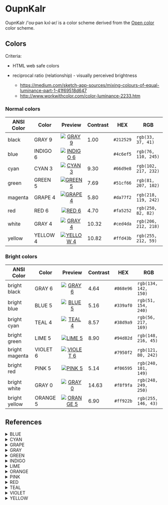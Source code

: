 # OupnKalr

OupnKalr /'oʊ·pən kʌl·ər/ is a color scheme derived from the [Open color] color scheme.

[Open color]: https://github.com/yeun/open-color

## Colors

Criteria:

* HTML web safe colors
* reciprocal ratio (relationship) - visually perceived brightness

  * https://medium.com/sketch-app-sources/mixing-colours-of-equal-luminance-part-1-41f69518d647
  * http://www.workwithcolor.com/color-luminance-2233.htm

### Normal colors

| ANSI Color | Color    | Preview                                 | Contrast | HEX       | RGB                  |
| ---------- | -------- | :-------------------------------------: | -------- | --------- | -------------------- |
| black      | GRAY 9   | [![GRAY 9][GRAY 9 image]][GRAY 9]       | 1.00     | `#212529` | `rgb(33, 37, 41)`    |
| blue       | INDIGO 6 | [![INDIGO 6][INDIGO 6 image]][INDIGO 6] |          | `#4c6ef5` | `rgb(76, 110, 245)`  |
| cyan       | CYAN 3   | [![CYAN 3][CYAN 3 image]][CYAN 3]       | 9.30     | `#66d9e8` | `rgb(102, 217, 232)` |
| green      | GREEN 5  | [![GREEN 5][GREEN 5 image]][GREEN 5]    | 7.69     | `#51cf66` | `rgb(81, 207, 102)`  |
| magenta    | GRAPE 4  | [![GRAPE 4][GRAPE 4 image]][GRAPE 4]    | 5.80     | `#da77f2` | `rgb(218, 119, 242)` |
| red        | RED 6    | [![RED 6][RED 6 image]][RED 6]          | 4.70     | `#fa5252` | `rgb(250, 82, 82)`   |
| white      | GRAY 4   | [![GRAY 4][GRAY 4 image]][GRAY 4]       | 10.32    | `#ced4da` | `rgb(206, 212, 218)` |
| yellow     | YELLOW 4 | [![YELLOW 4][YELLOW 4 image]][YELLOW 4] | 10.82    | `#ffd43b` | `rgb(255, 212, 59)`  |

### Bright colors

| ANSI Color     | Color    | Preview                                 | Contrast | HEX       | RGB                  |
| -------------- | -------- | :-------------------------------------: | -------- | --------- | -------------------- |
| bright black   | GRAY 6   | [![GRAY 6][GRAY 6 image]][GRAY 6]       | 4.64     | `#868e96` | `rgb(134, 142, 150)` |
| bright blue    | BLUE 5   | [![BLUE 5][BLUE 5 image]][BLUE 5]       | 5.16     | `#339af0` | `rgb(51, 154, 240)`  |
| bright cyan    | TEAL 4   | [![TEAL 4][TEAL 4 image]][TEAL 4]       | 8.57     | `#38d9a9` | `rgb(56, 217, 169)`  |
| bright green   | LIME 5   | [![LIME 5][LIME 5 image]][LIME 5]       | 8.90     | `#94d82d` | `rgb(148, 216, 45)`  |
| bright magenta | VIOLET 6 | [![VIOLET 6][VIOLET 6 image]][VIOLET 6] |          | `#7950f2` | `rgb(121, 80, 242)`  |
| bright red     | PINK 5   | [![PINK 5][PINK 5 image]][PINK 5]       | 5.14     | `#f06595` | `rgb(240, 101, 149)` |
| bright white   | GRAY 0   | [![GRAY 0][GRAY 0 image]][GRAY 0]       | 14.63    | `#f8f9fa` | `rgb(248, 249, 250)` |
| bright yellow  | ORANGE 5 | [![ORANGE 5][ORANGE 5 image]][ORANGE 5] | 6.90     | `#ff922b` | `rgb(255, 146, 43)`  |

## References

<details>
  <summary>BLUE</summary>

  Open color swatches:

  | Color  |              Preview              | Contrast                 | Lightness | HEX       | RGB                  |
  | ------ | :-------------------------------: | ------------------------ | --------- | --------- | -------------------- |
  | BLUE 0 | [![BLUE 0][BLUE 0 image]][BLUE 0] | [13.89][BLUE 0 contrast] | 0.95      | `#e7f5ff` | `rgb(231, 245, 255)` |
  | BLUE 1 | [![BLUE 1][BLUE 1 image]][BLUE 1] | [12.49][BLUE 1 contrast] | 0.91      | `#d0ebff` | `rgb(208, 235, 255)` |
  | BLUE 2 | [![BLUE 2][BLUE 2 image]][BLUE 2] | [10.19][BLUE 2 contrast] | 0.82      | `#a5d8ff` | `rgb(165, 216, 255)` |
  | BLUE 3 | [![BLUE 3][BLUE 3 image]][BLUE 3] | [7.85][BLUE 3 contrast]  | 0.72      | `#74c0fc` | `rgb(116, 192, 252)` |
  | BLUE 4 | [![BLUE 4][BLUE 4 image]][BLUE 4] | [6.23][BLUE 4 contrast]  | 0.64      | `#4dabf7` | `rgb(77, 171, 247)`  |
  | BLUE 5 | [![BLUE 5][BLUE 5 image]][BLUE 5] | [5.16][BLUE 5 contrast]  | 0.57      | `#339af0` | `rgb(51, 154, 240)`  |
  | BLUE 6 | [![BLUE 6][BLUE 6 image]][BLUE 6] | [4.34][BLUE 6 contrast]  | 0.52      | `#228be6` | `rgb(34, 139, 230)`  |
  | BLUE 7 | [![BLUE 7][BLUE 7 image]][BLUE 7] | [3.68][BLUE 7 contrast]  | 0.47      | `#1c7ed6` | `rgb(28, 126, 214)`  |
  | BLUE 8 | [![BLUE 8][BLUE 8 image]][BLUE 8] | [3.07][BLUE 8 contrast]  | 0.43      | `#1971c2` | `rgb(25, 113, 194)`  |
  | BLUE 9 | [![BLUE 9][BLUE 9 image]][BLUE 9] | [2.53][BLUE 9 contrast]  | 0.38      | `#1864ab` | `rgb(24, 100, 171)`  |

  Other swatches:

  | Color              |                        Preview                         | Contrast                       | Lightness | HEX       | RGB                 |
  | ------------------ | :----------------------------------------------------: | ------------------------------ | --------- | --------- | ------------------- |
  | HTML blue          |              [![blue][blue image]][blue]               | [1.80][blue contrast]          | 0.50      | `#0000ff` | `rgb(0, 0, 255)`    |
  | HTML dodger blue   |    [![dodger blue][dodger blue image]][dodger blue]    | [4.77][dodger blue contrast]   | 0.56      | `#1e90ff` | `rgb(30, 144, 255)` |
  | blue 210°          |       [![blue 210°][blue 210° image]][blue 210°]       | [4.06][blue 210° contrast]     | 0.50      | `#0080ff` | `rgb(0, 128, 255)`  |

  Thoughts:

  * **BLUE 5** is the first shade above 4.5 contrast, near to HTML dodger blue
    by contrast, therefore is chosen as the bright blue color
  * BLUE 6 is the nearest shade to HTML dodger blue by contrast, but the
    contrast is below 4.5
  * HTML blue is very dark and blue 210° is bright, but both do not resemble
    Open color blue swatches unlike HTML dodger blue

  [BLUE 0 contrast]: https://colourcontrast.cc/e7f5ff/212529
  [BLUE 0 image]: https://www.htmlcsscolor.com/preview/32x32/e7f5ff.png
  [BLUE 0]: https://www.htmlcsscolor.com/hex/e7f5ff
  [BLUE 1 contrast]: https://colourcontrast.cc/d0ebff/212529
  [BLUE 1 image]: https://www.htmlcsscolor.com/preview/32x32/d0ebff.png
  [BLUE 1]: https://www.htmlcsscolor.com/hex/d0ebff
  [BLUE 2 contrast]: https://colourcontrast.cc/a5d8ff/212529
  [BLUE 2 image]: https://www.htmlcsscolor.com/preview/32x32/a5d8ff.png
  [BLUE 2]: https://www.htmlcsscolor.com/hex/a5d8ff
  [BLUE 3 contrast]: https://colourcontrast.cc/74c0fc/212529
  [BLUE 3 image]: https://www.htmlcsscolor.com/preview/32x32/74c0fc.png
  [BLUE 3]: https://www.htmlcsscolor.com/hex/74c0fc
  [BLUE 4 contrast]: https://colourcontrast.cc/4dabf7/212529
  [BLUE 4 image]: https://www.htmlcsscolor.com/preview/32x32/4dabf7.png
  [BLUE 4]: https://www.htmlcsscolor.com/hex/4dabf7
  [BLUE 5 contrast]: https://colourcontrast.cc/339af0/212529
  [BLUE 5 image]: https://www.htmlcsscolor.com/preview/32x32/339af0.png
  [BLUE 5]: https://www.htmlcsscolor.com/hex/339af0
  [BLUE 6 contrast]: https://colourcontrast.cc/228be6/212529
  [BLUE 6 image]: https://www.htmlcsscolor.com/preview/32x32/228be6.png
  [BLUE 6]: https://www.htmlcsscolor.com/hex/228be6
  [BLUE 7 contrast]: https://colourcontrast.cc/1c7ed6/212529
  [BLUE 7 image]: https://www.htmlcsscolor.com/preview/32x32/1c7ed6.png
  [BLUE 7]: https://www.htmlcsscolor.com/hex/1c7ed6
  [BLUE 8 contrast]: https://colourcontrast.cc/1971c2/212529
  [BLUE 8 image]: https://www.htmlcsscolor.com/preview/32x32/1971c2.png
  [BLUE 8]: https://www.htmlcsscolor.com/hex/1971c2
  [BLUE 9 contrast]: https://colourcontrast.cc/1864ab/212529
  [BLUE 9 image]: https://www.htmlcsscolor.com/preview/32x32/1864ab.png
  [BLUE 9]: https://www.htmlcsscolor.com/hex/1864ab
  [blue 210° contrast]: https://colourcontrast.cc/0080ff/212529
  [blue 210° image]: https://www.htmlcsscolor.com/preview/32x32/0080ff.png
  [blue 210°]: https://www.htmlcsscolor.com/hex/0080ff
  [blue contrast]: https://colourcontrast.cc/0000ff/212529
  [blue image]: https://www.htmlcsscolor.com/preview/32x32/0000ff.png
  [blue]: https://www.htmlcsscolor.com/hex/0000ff
  [dodger blue contrast]: https://colourcontrast.cc/1e90ff/212529
  [dodger blue image]: https://www.htmlcsscolor.com/preview/32x32/1e90ff.png
  [dodger blue]: https://www.htmlcsscolor.com/hex/1e90ff
</details>
<details>
  <summary>CYAN</summary>

  Open color swatches:

  | Color  |              Preview              | Contrast                 | Lightness | HEX       | RGB                  |
  | ------ | :-------------------------------: | ------------------------ | --------- | --------- | -------------------- |
  | CYAN 0 | [![CYAN 0][CYAN 0 image]][CYAN 0] | [14.21][CYAN 0 contrast] | 0.94      | `#e3fafc` | `rgb(227, 250, 252)` |
  | CYAN 1 | [![CYAN 1][CYAN 1 image]][CYAN 1] | [13.18][CYAN 1 contrast] | 0.88      | `#c5f6fa` | `rgb(197, 246, 250)` |
  | CYAN 2 | [![CYAN 2][CYAN 2 image]][CYAN 2] | [11.31][CYAN 2 contrast] | 0.77      | `#99e9f2` | `rgb(153, 233, 242)` |
  | CYAN 3 | [![CYAN 3][CYAN 3 image]][CYAN 3] | [9.30][CYAN 3 contrast]  | 0.65      | `#66d9e8` | `rgb(102, 217, 232)` |
  | CYAN 4 | [![CYAN 4][CYAN 4 image]][CYAN 4] | [7.76][CYAN 4 contrast]  | 0.55      | `#3bc9db` | `rgb(59, 201, 219)`  |
  | CYAN 5 | [![CYAN 5][CYAN 5 image]][CYAN 5] | [6.48][CYAN 5 contrast]  | 0.47      | `#22b8cf` | `rgb(34, 184, 207)`  |
  | CYAN 6 | [![CYAN 6][CYAN 6 image]][CYAN 6] | [5.53][CYAN 6 contrast]  | 0.42      | `#15aabf` | `rgb(21, 170, 191)`  |
  | CYAN 7 | [![CYAN 7][CYAN 7 image]][CYAN 7] | [4.49][CYAN 7 contrast]  | 0.37      | `#1098ad` | `rgb(16, 152, 173)`  |
  | CYAN 8 | [![CYAN 8][CYAN 8 image]][CYAN 8] | [3.55][CYAN 8 contrast]  | 0.32      | `#0c8599` | `rgb(12, 133, 153)`  |
  | CYAN 9 | [![CYAN 9][CYAN 9 image]][CYAN 9] | [2.76][CYAN 9 contrast]  | 0.28      | `#0b7285` | `rgb(11, 114, 133)`  |

  Other swatches:

  | Color            |                  Preview                   | Contrast                    | Lightness | HEX       | RGB                 |
  | ---------------- | :----------------------------------------: | --------------------------- | --------- | --------- | ------------------- |
  | HTML cyan (aqua) |        [![cyan][cyan image]][cyan]         | [12.30][cyan contrast]      | 0.50      | `#00ffff` | `rgb(0, 255, 255)`  |
  | HTML turquoise   | [![turquoise][turquoise image]][turquoise] | [9.40][turquoise contrast]  | 0.56      | `#40e0d0` | `rgb(64, 224, 208)` |
  | cyan 180°        | [![cyan 180°][cyan 180° image]][cyan 180°] | [12.30][cyan 180° contrast] | 0.50      | `#00ffff` | `rgb(0, 255, 255)`  |

  Thoughts:

  * HTML cyan (aqua) and cyan 180° are equal, but do not resemble Open color
    cyan swatches, unlike HTML turquoise
  * **CYAN 3** is the nearest tint to HTML turquoise by contrast, therefore is
    chosen as the normal cyan color

  [CYAN 0 contrast]: https://colourcontrast.cc/e3fafc/212529
  [CYAN 0 image]: https://www.htmlcsscolor.com/preview/32x32/e3fafc.png
  [CYAN 0]: https://www.htmlcsscolor.com/hex/e3fafc
  [CYAN 1 contrast]: https://colourcontrast.cc/c5f6fa/212529
  [CYAN 1 image]: https://www.htmlcsscolor.com/preview/32x32/c5f6fa.png
  [CYAN 1]: https://www.htmlcsscolor.com/hex/c5f6fa
  [CYAN 2 contrast]: https://colourcontrast.cc/99e9f2/212529
  [CYAN 2 image]: https://www.htmlcsscolor.com/preview/32x32/99e9f2.png
  [CYAN 2]: https://www.htmlcsscolor.com/hex/99e9f2
  [CYAN 3 contrast]: https://colourcontrast.cc/66d9e8/212529
  [CYAN 3 image]: https://www.htmlcsscolor.com/preview/32x32/66d9e8.png
  [CYAN 3]: https://www.htmlcsscolor.com/hex/66d9e8
  [CYAN 4 contrast]: https://colourcontrast.cc/3bc9db/212529
  [CYAN 4 image]: https://www.htmlcsscolor.com/preview/32x32/3bc9db.png
  [CYAN 4]: https://www.htmlcsscolor.com/hex/3bc9db
  [CYAN 5 contrast]: https://colourcontrast.cc/22b8cf/212529
  [CYAN 5 image]: https://www.htmlcsscolor.com/preview/32x32/22b8cf.png
  [CYAN 5]: https://www.htmlcsscolor.com/hex/22b8cf
  [CYAN 6 contrast]: https://colourcontrast.cc/15aabf/212529
  [CYAN 6 image]: https://www.htmlcsscolor.com/preview/32x32/15aabf.png
  [CYAN 6]: https://www.htmlcsscolor.com/hex/15aabf
  [CYAN 7 contrast]: https://colourcontrast.cc/1098ad/212529
  [CYAN 7 image]: https://www.htmlcsscolor.com/preview/32x32/1098ad.png
  [CYAN 7]: https://www.htmlcsscolor.com/hex/1098ad
  [CYAN 8 contrast]: https://colourcontrast.cc/0c8599/212529
  [CYAN 8 image]: https://www.htmlcsscolor.com/preview/32x32/0c8599.png
  [CYAN 8]: https://www.htmlcsscolor.com/hex/0c8599
  [CYAN 9 contrast]: https://colourcontrast.cc/0b7285/212529
  [CYAN 9 image]: https://www.htmlcsscolor.com/preview/32x32/0b7285.png
  [CYAN 9]: https://www.htmlcsscolor.com/hex/0b7285
  [cyan 180° contrast]: https://colourcontrast.cc/00ffff/212529
  [cyan 180° image]: https://www.htmlcsscolor.com/preview/32x32/00ffff.png
  [cyan 180°]: https://www.htmlcsscolor.com/hex/00ffff
  [cyan contrast]: https://colourcontrast.cc/00ffff/212529
  [cyan image]: https://www.htmlcsscolor.com/preview/32x32/00ffff.png
  [cyan]: https://www.htmlcsscolor.com/hex/00ffff
  [turquoise contrast]: https://colourcontrast.cc/40e0d0/212529
  [turquoise image]: https://www.htmlcsscolor.com/preview/32x32/40e0d0.png
  [turquoise]: https://www.htmlcsscolor.com/hex/40e0d0
</details>
<details>
  <summary>GRAPE</summary>

  Open color swatches:

  | Color   |               Preview                | Contrast                  | Lightness | HEX       | RGB                  |
  | ------- | :----------------------------------: | ------------------------- | --------- | --------- | -------------------- |
  | GRAPE 0 | [![GRAPE 0][GRAPE 0 image]][GRAPE 0] | [13.85][GRAPE 0 contrast] | 0.96      | `#f8f0fc` | `rgb(248, 240, 252)` |
  | GRAPE 1 | [![GRAPE 1][GRAPE 1 image]][GRAPE 1] | [11.84][GRAPE 1 contrast] | 0.92      | `#f3d9fa` | `rgb(243, 217, 250)` |
  | GRAPE 2 | [![GRAPE 2][GRAPE 2 image]][GRAPE 2] | [9.83][GRAPE 2 contrast]  | 0.86      | `#eebefa` | `rgb(238, 190, 250)` |
  | GRAPE 3 | [![GRAPE 3][GRAPE 3 image]][GRAPE 3] | [7.52][GRAPE 3 contrast]  | 0.78      | `#e599f7` | `rgb(229, 153, 247)` |
  | GRAPE 4 | [![GRAPE 4][GRAPE 4 image]][GRAPE 4] | [5.80][GRAPE 4 contrast]  | 0.71      | `#da77f2` | `rgb(218, 119, 242)` |
  | GRAPE 5 | [![GRAPE 5][GRAPE 5 image]][GRAPE 5] | [4.63][GRAPE 5 contrast]  | 0.64      | `#cc5de8` | `rgb(204, 93, 232)`  |
  | GRAPE 6 | [![GRAPE 6][GRAPE 6 image]][GRAPE 6] | [3.83][GRAPE 6 contrast]  | 0.58      | `#be4bdb` | `rgb(190, 75, 219)`  |
  | GRAPE 7 | [![GRAPE 7][GRAPE 7 image]][GRAPE 7] | [3.18][GRAPE 7 contrast]  | 0.52      | `#ae3ec9` | `rgb(174, 62, 201)`  |
  | GRAPE 8 | [![GRAPE 8][GRAPE 8 image]][GRAPE 8] | [2.65][GRAPE 8 contrast]  | 0.46      | `#9c36b5` | `rgb(156, 54, 181)`  |
  | GRAPE 9 | [![GRAPE 9][GRAPE 9 image]][GRAPE 9] | [2.12][GRAPE 9 contrast]  | 0.40      | `#862e9c` | `rgb(134, 46, 156)`  |

  Other swatches:

  | Color                  |                    Preview                    | Contrast                    | Lightness | HEX       | RGB                  |
  | ---------------------- | :-------------------------------------------: | --------------------------- | --------- | --------- | -------------------- |
  | HTML magenta (fuchsia) |     [![magenta][magenta image]][magenta]      | [4.92][magenta contrast]    | 0.50      | `#ff00ff` | `rgb(255, 0, 255)`   |
  | HTML orchid            |     [![orchid][orchid image]][orchid]         | [5.34][orchid contrast]     | 0.65      | `#da70d6` | `rgb(218, 112, 214)` |
  | grape 300°             | [![grape 300°][grape 300° image]][grape 300°] | [4.92][grape 300° contrast] | 0.50      | `#ff00ff` | `rgb(255, 0, 255)`   |

  Thoughts:

  * HTML magenta (fuchsia) and grape 300° are equal, but do not resemble Open
    color grape swatches unlike HTML orchid
  * **GRAPE 4** is the nearest tint to HTML orchid by contrast, therefore is
    chosen as the normal magenta color

  [GRAPE 0 contrast]: https://colourcontrast.cc/f8f0fc/212529
  [GRAPE 0 image]: https://www.htmlcsscolor.com/preview/32x32/f8f0fc.png
  [GRAPE 0]: https://www.htmlcsscolor.com/hex/f8f0fc
  [GRAPE 1 contrast]: https://colourcontrast.cc/f3d9fa/212529
  [GRAPE 1 image]: https://www.htmlcsscolor.com/preview/32x32/f3d9fa.png
  [GRAPE 1]: https://www.htmlcsscolor.com/hex/f3d9fa
  [GRAPE 2 contrast]: https://colourcontrast.cc/eebefa/212529
  [GRAPE 2 image]: https://www.htmlcsscolor.com/preview/32x32/eebefa.png
  [GRAPE 2]: https://www.htmlcsscolor.com/hex/eebefa
  [GRAPE 3 contrast]: https://colourcontrast.cc/e599f7/212529
  [GRAPE 3 image]: https://www.htmlcsscolor.com/preview/32x32/e599f7.png
  [GRAPE 3]: https://www.htmlcsscolor.com/hex/e599f7
  [GRAPE 4 contrast]: https://colourcontrast.cc/da77f2/212529
  [GRAPE 4 image]: https://www.htmlcsscolor.com/preview/32x32/da77f2.png
  [GRAPE 4]: https://www.htmlcsscolor.com/hex/da77f2
  [GRAPE 5 contrast]: https://colourcontrast.cc/cc5de8/212529
  [GRAPE 5 image]: https://www.htmlcsscolor.com/preview/32x32/cc5de8.png
  [GRAPE 5]: https://www.htmlcsscolor.com/hex/cc5de8
  [GRAPE 6 contrast]: https://colourcontrast.cc/be4bdb/212529
  [GRAPE 6 image]: https://www.htmlcsscolor.com/preview/32x32/be4bdb.png
  [GRAPE 6]: https://www.htmlcsscolor.com/hex/be4bdb
  [GRAPE 7 contrast]: https://colourcontrast.cc/ae3ec9/212529
  [GRAPE 7 image]: https://www.htmlcsscolor.com/preview/32x32/ae3ec9.png
  [GRAPE 7]: https://www.htmlcsscolor.com/hex/ae3ec9
  [GRAPE 8 contrast]: https://colourcontrast.cc/9c36b5/212529
  [GRAPE 8 image]: https://www.htmlcsscolor.com/preview/32x32/9c36b5.png
  [GRAPE 8]: https://www.htmlcsscolor.com/hex/9c36b5
  [GRAPE 9 contrast]: https://colourcontrast.cc/862e9c/212529
  [GRAPE 9 image]: https://www.htmlcsscolor.com/preview/32x32/862e9c.png
  [GRAPE 9]: https://www.htmlcsscolor.com/hex/862e9c
  [grape 300° contrast]: https://colourcontrast.cc/ff00ff/212529
  [grape 300° image]: https://www.htmlcsscolor.com/preview/32x32/ff00ff.png
  [grape 300°]: https://www.htmlcsscolor.com/hex/ff00ff
  [magenta contrast]: https://colourcontrast.cc/ff00ff/212529
  [magenta image]: https://www.htmlcsscolor.com/preview/32x32/ff00ff.png
  [magenta]: https://www.htmlcsscolor.com/hex/ff00ff
  [orchid contrast]: https://colourcontrast.cc/da70d6/212529
  [orchid image]: https://www.htmlcsscolor.com/preview/32x32/da70d6.png
  [orchid]: https://www.htmlcsscolor.com/hex/da70d6
</details>
<details>
  <summary>GRAY</summary>

  Open color swatches:

  | Color  |              Preview              | Contrast                 | Lightness | HEX       | RGB                  |
  | -------| :-------------------------------: | ------------------------ | --------- | --------- | -------------------- |
  | GRAY 0 | [![GRAY 0][GRAY 0 image]][GRAY 0] | [14.63][GRAY 0 contrast] | 0.98      | `#f8f9fa` | `rgb(248, 249, 250)` |
  | GRAY 1 | [![GRAY 1][GRAY 1 image]][GRAY 1] | [13.87][GRAY 1 contrast] | 0.95      | `#f1f3f5` | `rgb(241, 243, 245)` |
  | GRAY 2 | [![GRAY 2][GRAY 2 image]][GRAY 2] | [13.01][GRAY 2 contrast] | 0.93      | `#e9ecef` | `rgb(233, 236, 239)` |
  | GRAY 3 | [![GRAY 3][GRAY 3 image]][GRAY 3] | [11.85][GRAY 3 contrast] | 0.89      | `#dee2e6` | `rgb(222, 226, 230)` |
  | GRAY 4 | [![GRAY 4][GRAY 4 image]][GRAY 4] | [10.32][GRAY 4 contrast] | 0.83      | `#ced4da` | `rgb(206, 212, 218)` |
  | GRAY 5 | [![GRAY 5][GRAY 5 image]][GRAY 5] | [7.43][GRAY 5 contrast]  | 0.71      | `#adb5bd` | `rgb(173, 181, 189)` |
  | GRAY 6 | [![GRAY 6][GRAY 6 image]][GRAY 6] | [4.64][GRAY 6 contrast]  | 0.56      | `#868e96` | `rgb(134, 142, 150)` |
  | GRAY 7 | [![GRAY 7][GRAY 7 image]][GRAY 7] | [1.89][GRAY 7 contrast]  | 0.31      | `#495057` | `rgb(73, 80, 87)`    |
  | GRAY 8 | [![GRAY 8][GRAY 8 image]][GRAY 8] | [1.34][GRAY 8 contrast]  | 0.23      | `#343a40` | `rgb(52, 58, 64)`    |
  | GRAY 9 | [![GRAY 9][GRAY 9 image]][GRAY 9] | [1.00][GRAY 9 contrast]  | 0.15      | `#212529` | `rgb(33, 37, 41)`    |

  Other swatches:

  | Color           |                    Preview                    | Contrast                     | Lightness | HEX       | RGB                  |
  | --------------- | :-------------------------------------------: | ---------------------------- | --------- | --------- | -------------------- |
  | HTML gray       |          [![gray][gray image]][gray]          | [3.91][gray contrast]        | 0.50      | `#808080` | `rgb(128, 128, 128)` |
  | HTML light gray | [![light gray][light gray image]][light gray] | [10.30][light gray contrast] | 0.83      | `#d3d3d3` | `rgb(211, 211, 211)` |

  Thoughts:

  * **GRAY 0** is the lightest tint, therefore is chosen as the bright white
    color
  * **GRAY** 4 is the nearest tint to HTML light gray by contrast, therefore is
    chosen as the normal white color
  * **GRAY 6** is the nearest shade to HTML gray by contrast, therefore is
    chosen as the bright black color
  * **GRAY 9** is the darkest shade, therefore is chosen as the normal black
    color

  [GRAY 0 contrast]: https://colourcontrast.cc/f8f9fa/212529
  [GRAY 0 image]: https://www.htmlcsscolor.com/preview/32x32/f8f9fa.png
  [GRAY 0]: https://www.htmlcsscolor.com/hex/f8f9fa
  [GRAY 1 contrast]: https://colourcontrast.cc/f1f3f5/212529
  [GRAY 1 image]: https://www.htmlcsscolor.com/preview/32x32/f1f3f5.png
  [GRAY 1]: https://www.htmlcsscolor.com/hex/f1f3f5
  [GRAY 2 contrast]: https://colourcontrast.cc/e9ecef/212529
  [GRAY 2 image]: https://www.htmlcsscolor.com/preview/32x32/e9ecef.png
  [GRAY 2]: https://www.htmlcsscolor.com/hex/e9ecef
  [GRAY 3 contrast]: https://colourcontrast.cc/dee2e6/212529
  [GRAY 3 image]: https://www.htmlcsscolor.com/preview/32x32/dee2e6.png
  [GRAY 3]: https://www.htmlcsscolor.com/hex/dee2e6
  [GRAY 4 contrast]: https://colourcontrast.cc/ced4da/212529
  [GRAY 4 image]: https://www.htmlcsscolor.com/preview/32x32/ced4da.png
  [GRAY 4]: https://www.htmlcsscolor.com/hex/ced4da
  [GRAY 5 contrast]: https://colourcontrast.cc/adb5bd/212529
  [GRAY 5 image]: https://www.htmlcsscolor.com/preview/32x32/adb5bd.png
  [GRAY 5]: https://www.htmlcsscolor.com/hex/adb5bd
  [GRAY 6 contrast]: https://colourcontrast.cc/868e96/212529
  [GRAY 6 image]: https://www.htmlcsscolor.com/preview/32x32/868e96.png
  [GRAY 6]: https://www.htmlcsscolor.com/hex/868e96
  [GRAY 7 contrast]: https://colourcontrast.cc/495057/212529
  [GRAY 7 image]: https://www.htmlcsscolor.com/preview/32x32/495057.png
  [GRAY 7]: https://www.htmlcsscolor.com/hex/495057
  [GRAY 8 contrast]: https://colourcontrast.cc/343a40/212529
  [GRAY 8 image]: https://www.htmlcsscolor.com/preview/32x32/343a40.png
  [GRAY 8]: https://www.htmlcsscolor.com/hex/343a40
  [GRAY 9 contrast]: https://colourcontrast.cc/212529/212529
  [GRAY 9 image]: https://www.htmlcsscolor.com/preview/32x32/212529.png
  [GRAY 9]: https://www.htmlcsscolor.com/hex/212529
  [gray contrast]: https://colourcontrast.cc/808080/212529
  [gray image]: https://www.htmlcsscolor.com/preview/32x32/808080.png
  [gray]: https://www.htmlcsscolor.com/hex/808080
  [light gray contrast]: https://colourcontrast.cc/d3d3d3/212529
  [light gray image]: https://www.htmlcsscolor.com/preview/32x32/d3d3d3.png
  [light gray]: https://www.htmlcsscolor.com/hex/d3d3d3
</details>
<details>
  <summary>GREEN</summary>

  Open color swatches:

  | Color   |               Preview                | Contrast                  | Lightness | HEX       | RGB                  |
  | ------- | :----------------------------------: | ------------------------- | --------- | --------- | -------------------- |
  | GREEN 0 | [![GREEN 0][GREEN 0 image]][GREEN 0] | [14.37][GREEN 0 contrast] | 0.95      | `#ebfbee` | `rgb(235, 251, 238)` |
  | GREEN 1 | [![GREEN 1][GREEN 1 image]][GREEN 1] | [13.45][GREEN 1 contrast] | 0.90      | `#d3f9d8` | `rgb(211, 249, 216)` |
  | GREEN 2 | [![GREEN 2][GREEN 2 image]][GREEN 2] | [11.98][GREEN 2 contrast] | 0.82      | `#b2f2bb` | `rgb(178, 242, 187)` |
  | GREEN 3 | [![GREEN 3][GREEN 3 image]][GREEN 3] | [10.46][GREEN 3 contrast] | 0.73      | `#8ce99a` | `rgb(140, 233, 154)` |
  | GREEN 4 | [![GREEN 4][GREEN 4 image]][GREEN 4] | [8.83][GREEN 4 contrast]  | 0.64      | `#69db7c` | `rgb(105, 219, 124)` |
  | GREEN 5 | [![GREEN 5][GREEN 5 image]][GREEN 5] | [7.69][GREEN 5 contrast]  | 0.56      | `#51cf66` | `rgb(81, 207, 102)`  |
  | GREEN 6 | [![GREEN 6][GREEN 6 image]][GREEN 6] | [6.53][GREEN 6 contrast]  | 0.50      | `#40c057` | `rgb(64, 192, 87)`   |
  | GREEN 7 | [![GREEN 7][GREEN 7 image]][GREEN 7] | [5.61][GREEN 7 contrast]  | 0.46      | `#37b24d` | `rgb(55, 178, 77)`   |
  | GREEN 8 | [![GREEN 8][GREEN 8 image]][GREEN 8] | [4.48][GREEN 8 contrast]  | 0.40      | `#2f9e44` | `rgb(47, 158, 68)`   |
  | GREEN 9 | [![GREEN 9][GREEN 9 image]][GREEN 9] | [3.53][GREEN 9 contrast]  | 0.35      | `#2b8a3e` | `rgb(43, 138, 62)`   |

  Other swatches:

  | Color           |                    Preview                    | Contrast                     | Lightness | HEX       | RGB                |
  | --------------- | :-------------------------------------------: | ---------------------------- | --------- | --------- | ------------------ |
  | HTML green      |        [![green][green image]][green]         | [3.00][green contrast]       | 0.25      | `#008000` | `rgb(0, 128, 0)`   |
  | HTML lime green | [![lime green][lime green image]][lime green] | [7.28][lime green contrast]  | 0.50      | `#32cd32` | `rgb(50, 205, 50)` |
  | green 120°      | [![green 120°][green 120° image]][green 120°] | [11.24][green 120° contrast] | 0.50      | `#00ff00` | `rgb(0, 255, 0)`   |

  Thoughts:

  * HTML green and green 120° do not resemble Open color green swatches,
    unlike HTML lime green
  * **GREEN 5** is the nearest shade to HTML lime green by contrast, therefore
    is chosen as the normal green color

  [GREEN 0 contrast]: https://colourcontrast.cc/ebfbee/212529
  [GREEN 0 image]: https://www.htmlcsscolor.com/preview/32x32/ebfbee.png
  [GREEN 0]: https://www.htmlcsscolor.com/hex/ebfbee
  [GREEN 1 contrast]: https://colourcontrast.cc/d3f9d8/212529
  [GREEN 1 image]: https://www.htmlcsscolor.com/preview/32x32/d3f9d8.png
  [GREEN 1]: https://www.htmlcsscolor.com/hex/d3f9d8
  [GREEN 2 contrast]: https://colourcontrast.cc/b2f2bb/212529
  [GREEN 2 image]: https://www.htmlcsscolor.com/preview/32x32/b2f2bb.png
  [GREEN 2]: https://www.htmlcsscolor.com/hex/b2f2bb
  [GREEN 3 contrast]: https://colourcontrast.cc/8ce99a/212529
  [GREEN 3 image]: https://www.htmlcsscolor.com/preview/32x32/8ce99a.png
  [GREEN 3]: https://www.htmlcsscolor.com/hex/8ce99a
  [GREEN 4 contrast]: https://colourcontrast.cc/69db7c/212529
  [GREEN 4 image]: https://www.htmlcsscolor.com/preview/32x32/69db7c.png
  [GREEN 4]: https://www.htmlcsscolor.com/hex/69db7c
  [GREEN 5 contrast]: https://colourcontrast.cc/51cf66/212529
  [GREEN 5 image]: https://www.htmlcsscolor.com/preview/32x32/51cf66.png
  [GREEN 5]: https://www.htmlcsscolor.com/hex/51cf66
  [GREEN 6 contrast]: https://colourcontrast.cc/40c057/212529
  [GREEN 6 image]: https://www.htmlcsscolor.com/preview/32x32/40c057.png
  [GREEN 6]: https://www.htmlcsscolor.com/hex/40c057
  [GREEN 7 contrast]: https://colourcontrast.cc/37b24d/212529
  [GREEN 7 image]: https://www.htmlcsscolor.com/preview/32x32/37b24d.png
  [GREEN 7]: https://www.htmlcsscolor.com/hex/37b24d
  [GREEN 8 contrast]: https://colourcontrast.cc/2f9e44/212529
  [GREEN 8 image]: https://www.htmlcsscolor.com/preview/32x32/2f9e44.png
  [GREEN 8]: https://www.htmlcsscolor.com/hex/2f9e44
  [GREEN 9 contrast]: https://colourcontrast.cc/2b8a3e/212529
  [GREEN 9 image]: https://www.htmlcsscolor.com/preview/32x32/2b8a3e.png
  [GREEN 9]: https://www.htmlcsscolor.com/hex/2b8a3e
  [green 120° contrast]: https://colourcontrast.cc/00ff00/212529
  [green 120° image]: https://www.htmlcsscolor.com/preview/32x32/00ff00.png
  [green 120°]: https://www.htmlcsscolor.com/hex/00ff00
  [green contrast]: https://colourcontrast.cc/008000/212529
  [green image]: https://www.htmlcsscolor.com/preview/32x32/008000.png
  [green]: https://www.htmlcsscolor.com/hex/008000
  [lime green contrast]: https://colourcontrast.cc/32cd32/212529
  [lime green image]: https://www.htmlcsscolor.com/preview/32x32/32cd32.png
  [lime green]: https://www.htmlcsscolor.com/hex/32cd32
</details>
<details>
  <summary>INDIGO</summary>

  Open color swatches:

  | Color    |                 Preview                 | Contrast                   | Lightness | HEX       | RGB                  |
  | -------- | :-------------------------------------: | -------------------------- | --------- | --------- | -------------------- |
  | INDIGO 0 | [![INDIGO 0][INDIGO 0 image]][INDIGO 0] | [13.77][INDIGO 0 contrast] | 0.96      | `#edf2ff` | `rgb(237, 242, 255)` |
  | INDIGO 1 | [![INDIGO 1][INDIGO 1 image]][INDIGO 1] | [12.16][INDIGO 1 contrast] | 0.93      | `#dbe4ff` | `rgb(219, 228, 255)` |
  | INDIGO 2 | [![INDIGO 2][INDIGO 2 image]][INDIGO 2] | [9.40][INDIGO 2 contrast]  | 0.86      | `#bac8ff` | `rgb(186, 200, 255)` |
  | INDIGO 3 | [![INDIGO 3][INDIGO 3 image]][INDIGO 3] | [6.74][INDIGO 3 contrast]  | 0.78      | `#91a7ff` | `rgb(145, 167, 255)` |
  | INDIGO 4 | [![INDIGO 4][INDIGO 4 image]][INDIGO 4] | [5.20][INDIGO 4 contrast]  | 0.72      | `#748ffc` | `rgb(116, 143, 252)` |
  | INDIGO 5 | [![INDIGO 5][INDIGO 5 image]][INDIGO 5] | [4.20][INDIGO 5 contrast]  | 0.67      | `#5c7cfa` | `rgb(92, 124, 250)`  |
  | INDIGO 6 | [![INDIGO 6][INDIGO 6 image]][INDIGO 6] | [3.57][INDIGO 6 contrast]  | 0.63      | `#4c6ef5` | `rgb(76, 110, 245)`  |
  | INDIGO 7 | [![INDIGO 7][INDIGO 7 image]][INDIGO 7] | [3.10][INDIGO 7 contrast]  | 0.59      | `#4263eb` | `rgb(66, 99, 235)`   |
  | INDIGO 8 | [![INDIGO 8][INDIGO 8 image]][INDIGO 8] | [2.72][INDIGO 8 contrast]  | 0.55      | `#3b5bdb` | `rgb(59, 91, 219)`   |
  | INDIGO 9 | [![INDIGO 9][INDIGO 9 image]][INDIGO 9] | [2.28][INDIGO 9 contrast]  | 0.50      | `#364fc7` | `rgb(54, 79, 199)`   |

  Other swatches:

  | Color                |                     Preview                      | Contrast                     | Lightness | HEX       | RGB                  |
  | -------------------- | :----------------------------------------------: | ---------------------------- | --------- | --------- | -------------------- |
  | HTML indigo          |        [![indigo][indigo image]][indigo]         | [1.80][indigo contrast]      | 0.25      | `#4b0082` | `rgb(75, 0, 130)`    |
  | HTML royal blue      |  [![royal blue][royal blue image]][royal blue]   | [3.18][royal blue contrast]  | 0.57      | `#4169e1` | `rgb(65, 105, 225)`  |
  | indigo 240°          | [![indigo 240°][indigo 240° image]][indigo 240°] | [1.80][indigo 240° contrast] | 0.50      | `#0000ff` | `rgb(0, 0, 255)`     |

  [INDIGO 0 contrast]: https://colourcontrast.cc/edf2ff/212529
  [INDIGO 0 image]: https://www.htmlcsscolor.com/preview/32x32/edf2ff.png
  [INDIGO 0]: https://www.htmlcsscolor.com/hex/edf2ff
  [INDIGO 1 contrast]: https://colourcontrast.cc/dbe4ff/212529
  [INDIGO 1 image]: https://www.htmlcsscolor.com/preview/32x32/dbe4ff.png
  [INDIGO 1]: https://www.htmlcsscolor.com/hex/dbe4ff
  [INDIGO 2 contrast]: https://colourcontrast.cc/bac8ff/212529
  [INDIGO 2 image]: https://www.htmlcsscolor.com/preview/32x32/bac8ff.png
  [INDIGO 2]: https://www.htmlcsscolor.com/hex/bac8ff
  [INDIGO 3 contrast]: https://colourcontrast.cc/91a7ff/212529
  [INDIGO 3 image]: https://www.htmlcsscolor.com/preview/32x32/91a7ff.png
  [INDIGO 3]: https://www.htmlcsscolor.com/hex/91a7ff
  [INDIGO 4 contrast]: https://colourcontrast.cc/748ffc/212529
  [INDIGO 4 image]: https://www.htmlcsscolor.com/preview/32x32/748ffc.png
  [INDIGO 4]: https://www.htmlcsscolor.com/hex/748ffc
  [INDIGO 5 contrast]: https://colourcontrast.cc/5c7cfa/212529
  [INDIGO 5 image]: https://www.htmlcsscolor.com/preview/32x32/5c7cfa.png
  [INDIGO 5]: https://www.htmlcsscolor.com/hex/5c7cfa
  [INDIGO 6 contrast]: https://colourcontrast.cc/4c6ef5/212529
  [INDIGO 6 image]: https://www.htmlcsscolor.com/preview/32x32/4c6ef5.png
  [INDIGO 6]: https://www.htmlcsscolor.com/hex/4c6ef5
  [INDIGO 7 contrast]: https://colourcontrast.cc/4263eb/212529
  [INDIGO 7 image]: https://www.htmlcsscolor.com/preview/32x32/4263eb.png
  [INDIGO 7]: https://www.htmlcsscolor.com/hex/4263eb
  [INDIGO 8 contrast]: https://colourcontrast.cc/3b5bdb/212529
  [INDIGO 8 image]: https://www.htmlcsscolor.com/preview/32x32/3b5bdb.png
  [INDIGO 8]: https://www.htmlcsscolor.com/hex/3b5bdb
  [INDIGO 9 contrast]: https://colourcontrast.cc/364fc7/212529
  [INDIGO 9 image]: https://www.htmlcsscolor.com/preview/32x32/364fc7.png
  [INDIGO 9]: https://www.htmlcsscolor.com/hex/364fc7
  [indigo 240° contrast]: https://colourcontrast.cc/0000ff/212529
  [indigo 240° image]: https://www.htmlcsscolor.com/preview/32x32/0000ff.png
  [indigo 240°]: https://www.htmlcsscolor.com/hex/0000ff
  [indigo contrast]: https://colourcontrast.cc/4b0082/212529
  [indigo image]: https://www.htmlcsscolor.com/preview/32x32/4b0082.png
  [indigo]: https://www.htmlcsscolor.com/hex/4b0082
  [royal blue contrast]: https://colourcontrast.cc/4169e1/212529
  [royal blue image]: https://www.htmlcsscolor.com/preview/32x32/4169e1.png
  [royal blue]: https://www.htmlcsscolor.com/hex/4169e1
</details>
<details>
  <summary>LIME</summary>

  Open color swatches:

  | Color  |              Preview              | Contrast                 | Lightness | HEX       | RGB                  |
  | ------ | :-------------------------------: | ------------------------ | --------- | --------- | -------------------- |
  | LIME 0 | [![LIME 0][LIME 0 image]][LIME 0] | [14.60][LIME 0 contrast] | 0.94      | `#f4fce3` | `rgb(244, 252, 227)` |
  | LIME 1 | [![LIME 1][LIME 1 image]][LIME 1] | [13.94][LIME 1 contrast] | 0.88      | `#e9fac8` | `rgb(233, 250, 200)` |
  | LIME 2 | [![LIME 2][LIME 2 image]][LIME 2] | [13.01][LIME 2 contrast] | 0.80      | `#d8f5a2` | `rgb(255, 236, 153)` |
  | LIME 3 | [![LIME 3][LIME 3 image]][LIME 3] | [11.30][LIME 3 contrast] | 0.69      | `#c0eb75` | `rgb(192, 235, 117)` |
  | LIME 4 | [![LIME 4][LIME 4 image]][LIME 4] | [10.12][LIME 4 contrast] | 0.59      | `#a9e34b` | `rgb(169, 227, 75)`  |
  | LIME 5 | [![LIME 5][LIME 5 image]][LIME 5] | [8.90][LIME 5 contrast]  | 0.51      | `#94d82d` | `rgb(148, 216, 45)`  |
  | LIME 6 | [![LIME 6][LIME 6 image]][LIME 6] | [7.58][LIME 6 contrast]  | 0.45      | `#82c91e` | `rgb(130, 201, 30)`  |
  | LIME 7 | [![LIME 7][LIME 7 image]][LIME 7] | [6.33][LIME 7 contrast]  | 0.40      | `#74b816` | `rgb(116, 184, 22)`  |
  | LIME 8 | [![LIME 8][LIME 8 image]][LIME 8] | [5.27][LIME 8 contrast]  | 0.36      | `#66a80f` | `rgb(102, 168, 15)`  |
  | LIME 9 | [![LIME 9][LIME 9 image]][LIME 9] | [4.18][LIME 9 contrast]  | 0.32      | `#5c940d` | `rgb(92, 148, 13)`   |

  Other swatches:

  | Color             |                       Preview                       | Contrast                       | Lightness | HEX       | RGB                 |
  | ----------------- | :-------------------------------------------------: | ------------------------------ | --------- | --------- | ------------------- |
  | HTML lime         |             [![lime][lime image]][lime]             | [11.24][lime contrast]         | 0.50      | `#00ff00` | `rgb(0, 255, 0)`    |
  | HTML yellow green | [![yellow green][yellow green image]][yellow green] | [8.19][yellow green contrast]  | 0.50      | `#9acd32` | `rgb(154, 205, 50)` |
  | lime 90°          |       [![lime 90°][lime 90° image]][lime 90°]       | [11.92][lime 90° contrast]     | 0.50      | `#80ff00` | `rgb(128, 255, 0)`  |

  Thoughts:

  * HTML lime and lime 90° do not resemble Open color lime swatches, unlike HTML
    yellow green
  * **LIME 5** is the first shade below the contrast of cyan, therefore is
    chosen as the bright green color
  * LIME 6 is the nearest shade to HTML yellow green by contrast, but lime is
    supposed to be lighter

  [LIME 0 contrast]: https://colourcontrast.cc/f4fce3/212529
  [LIME 0 image]: https://www.htmlcsscolor.com/preview/32x32/f4fce3.png
  [LIME 0]: https://www.htmlcsscolor.com/hex/f4fce3
  [LIME 1 contrast]: https://colourcontrast.cc/e9fac8/212529
  [LIME 1 image]: https://www.htmlcsscolor.com/preview/32x32/e9fac8.png
  [LIME 1]: https://www.htmlcsscolor.com/hex/e9fac8
  [LIME 2 contrast]: https://colourcontrast.cc/d8f5a2/212529
  [LIME 2 image]: https://www.htmlcsscolor.com/preview/32x32/d8f5a2.png
  [LIME 2]: https://www.htmlcsscolor.com/hex/d8f5a2
  [LIME 3 contrast]: https://colourcontrast.cc/c0eb75/212529
  [LIME 3 image]: https://www.htmlcsscolor.com/preview/32x32/c0eb75.png
  [LIME 3]: https://www.htmlcsscolor.com/hex/c0eb75
  [LIME 4 contrast]: https://colourcontrast.cc/a9e34b/212529
  [LIME 4 image]: https://www.htmlcsscolor.com/preview/32x32/a9e34b.png
  [LIME 4]: https://www.htmlcsscolor.com/hex/a9e34b
  [LIME 5 contrast]: https://colourcontrast.cc/94d82d/212529
  [LIME 5 image]: https://www.htmlcsscolor.com/preview/32x32/94d82d.png
  [LIME 5]: https://www.htmlcsscolor.com/hex/94d82d
  [LIME 6 contrast]: https://colourcontrast.cc/82c91e/212529
  [LIME 6 image]: https://www.htmlcsscolor.com/preview/32x32/82c91e.png
  [LIME 6]: https://www.htmlcsscolor.com/hex/82c91e
  [LIME 7 contrast]: https://colourcontrast.cc/74b816/212529
  [LIME 7 image]: https://www.htmlcsscolor.com/preview/32x32/74b816.png
  [LIME 7]: https://www.htmlcsscolor.com/hex/74b816
  [LIME 8 contrast]: https://colourcontrast.cc/66a80f/212529
  [LIME 8 image]: https://www.htmlcsscolor.com/preview/32x32/66a80f.png
  [LIME 8]: https://www.htmlcsscolor.com/hex/66a80f
  [LIME 9 contrast]: https://colourcontrast.cc/5c940d/212529
  [LIME 9 image]: https://www.htmlcsscolor.com/preview/32x32/5c940d.png
  [LIME 9]: https://www.htmlcsscolor.com/hex/5c940d
  [lime 90° contrast]: https://colourcontrast.cc/80ff00/212529
  [lime 90° image]: https://www.htmlcsscolor.com/preview/32x32/80ff00.png
  [lime 90°]: https://www.htmlcsscolor.com/hex/80ff00
  [lime contrast]: https://colourcontrast.cc/00ff00/212529
  [lime image]: https://www.htmlcsscolor.com/preview/32x32/00ff00.png
  [lime]: https://www.htmlcsscolor.com/hex/00ff00
  [yellow green contrast]: https://colourcontrast.cc/9acd32/212529
  [yellow green image]: https://www.htmlcsscolor.com/preview/32x32/9acd32.png
  [yellow green]: https://www.htmlcsscolor.com/hex/9acd32
</details>
<details>
  <summary>ORANGE</summary>

  Open color swatches:

  | Color    |                 Preview                 | Contrast                   | Lightness | HEX       | RGB                  |
  | -------- | :-------------------------------------: | -------------------------- | --------- | --------- | -------------------- |
  | ORANGE 0 | [![ORANGE 0][ORANGE 0 image]][ORANGE 0] | [14.20][ORANGE 0 contrast] | 0.95      | `#fff4e6` | `rgb(255, 244, 230)` |
  | ORANGE 1 | [![ORANGE 1][ORANGE 1 image]][ORANGE 1] | [12.98][ORANGE 1 contrast] | 0.90      | `#ffe8cc` | `rgb(255, 232, 204)` |
  | ORANGE 2 | [![ORANGE 2][ORANGE 2 image]][ORANGE 2] | [11.49][ORANGE 2 contrast] | 0.83      | `#ffd8a8` | `rgb(255, 216, 168)` |
  | ORANGE 3 | [![ORANGE 3][ORANGE 3 image]][ORANGE 3] | [9.60][ORANGE 3 contrast]  | 0.74      | `#ffc078` | `rgb(255, 192, 120)` |
  | ORANGE 4 | [![ORANGE 4][ORANGE 4 image]][ORANGE 4] | [8.11][ORANGE 4 contrast]  | 0.65      | `#ffa94d` | `rgb(255, 169, 77)`  |
  | ORANGE 5 | [![ORANGE 5][ORANGE 5 image]][ORANGE 5] | [6.90][ORANGE 5 contrast]  | 0.58      | `#ff922b` | `rgb(255, 146, 43)`  |
  | ORANGE 6 | [![ORANGE 6][ORANGE 6 image]][ORANGE 6] | [6.00][ORANGE 6 contrast]  | 0.54      | `#fd7e14` | `rgb(253, 126, 20)`  |
  | ORANGE 7 | [![ORANGE 7][ORANGE 7 image]][ORANGE 7] | [5.07][ORANGE 7 contrast]  | 0.50      | `#f76707` | `rgb(247, 103, 7)`   |
  | ORANGE 8 | [![ORANGE 8][ORANGE 8 image]][ORANGE 8] | [4.31][ORANGE 8 contrast]  | 0.48      | `#e8590c` | `rgb(232, 89, 12)`   |
  | ORANGE 9 | [![ORANGE 9][ORANGE 9 image]][ORANGE 9] | [3.59][ORANGE 9 contrast]  | 0.45      | `#d9480f` | `rgb(217, 72, 15)`   |

  Other swatches:

  | Color            |                     Preview                      | Contrast                     | Lightness | HEX       | RGB                |
  | ---------------- | :----------------------------------------------: | ---------------------------- | --------- | --------- | ------------------ |
  | HTML dark orange | [![dark orange][dark orange image]][dark orange] | [6.61][dark orange contrast] | 0.50      | `#ff8c00` | `rgb(255, 140, 0)` |
  | HTML orange      |        [![orange][orange image]][orange]         | [7.81][orange contrast]      | 0.50      | `#ffa500` | `rgb(255, 165, 0)` |
  | orange 30°       |  [![orange 30°][orange 30° image]][orange 30°]   | [6.13][orange 30° contrast]  | 0.50      | `#ff8000` | `rgb(255, 128, 0)` |

  Thoughts:

  * HTML orange do not resemble Open color orange swatches, unlike HTML dark
    orange and orange 30°
  * **ORANGE 5** is the nearest shade to HTML dark orange by contrast, therefore
    is chosen as the bright yellow color

  [ORANGE 0 contrast]: https://colourcontrast.cc/fff4e6/212529
  [ORANGE 0 image]: https://www.htmlcsscolor.com/preview/32x32/fff4e6.png
  [ORANGE 0]: https://www.htmlcsscolor.com/hex/fff4e6
  [ORANGE 1 contrast]: https://colourcontrast.cc/ffe8cc/212529
  [ORANGE 1 image]: https://www.htmlcsscolor.com/preview/32x32/ffe8cc.png
  [ORANGE 1]: https://www.htmlcsscolor.com/hex/ffe8cc
  [ORANGE 2 contrast]: https://colourcontrast.cc/ffd8a8/212529
  [ORANGE 2 image]: https://www.htmlcsscolor.com/preview/32x32/ffd8a8.png
  [ORANGE 2]: https://www.htmlcsscolor.com/hex/ffd8a8
  [ORANGE 3 contrast]: https://colourcontrast.cc/ffc078/212529
  [ORANGE 3 image]: https://www.htmlcsscolor.com/preview/32x32/ffc078.png
  [ORANGE 3]: https://www.htmlcsscolor.com/hex/ffc078
  [ORANGE 4 contrast]: https://colourcontrast.cc/ffa94d/212529
  [ORANGE 4 image]: https://www.htmlcsscolor.com/preview/32x32/ffc078.png
  [ORANGE 4]: https://www.htmlcsscolor.com/hex/ffa94d
  [ORANGE 5 contrast]: https://colourcontrast.cc/ff922b/212529
  [ORANGE 5 image]: https://www.htmlcsscolor.com/preview/32x32/ff922b.png
  [ORANGE 5]: https://www.htmlcsscolor.com/hex/ff922b
  [ORANGE 6 contrast]: https://colourcontrast.cc/fd7e14/212529
  [ORANGE 6 image]: https://www.htmlcsscolor.com/preview/32x32/fd7e14.png
  [ORANGE 6]: https://www.htmlcsscolor.com/hex/fd7e14
  [ORANGE 7 contrast]: https://colourcontrast.cc/f76707/212529
  [ORANGE 7 image]: https://www.htmlcsscolor.com/preview/32x32/f76707.png
  [ORANGE 7]: https://www.htmlcsscolor.com/hex/f76707
  [ORANGE 8 contrast]: https://colourcontrast.cc/e8590c/212529
  [ORANGE 8 image]: https://www.htmlcsscolor.com/preview/32x32/e8590c.png
  [ORANGE 8]: https://www.htmlcsscolor.com/hex/e8590c
  [ORANGE 9 contrast]: https://colourcontrast.cc/d9480f/212529
  [ORANGE 9 image]: https://www.htmlcsscolor.com/preview/32x32/d9480f.png
  [ORANGE 9]: https://www.htmlcsscolor.com/hex/d9480f
  [dark orange contrast]: https://colourcontrast.cc/ff8c00/212529
  [dark orange image]: https://www.htmlcsscolor.com/preview/32x32/ff8c00.png
  [dark orange]: https://www.htmlcsscolor.com/hex/ff8c00
  [orange 30° contrast]: https://colourcontrast.cc/ff8000/212529
  [orange 30° image]: https://www.htmlcsscolor.com/preview/32x32/ff8000.png
  [orange 30°]: https://www.htmlcsscolor.com/hex/ff8000
  [orange contrast]: https://colourcontrast.cc/ffa500/212529
  [orange image]: https://www.htmlcsscolor.com/preview/32x32/ffa500.png
  [orange]: https://www.htmlcsscolor.com/hex/ffa500
</details>
<details>
  <summary>PINK</summary>

  Open color swatches:

  | Color  |              Preview              | Contrast                 | Lightness | HEX       | RGB                  |
  | ------ | :-------------------------------: | ------------------------ | --------- | --------- | -------------------- |
  | PINK 0 | [![PINK 0][PINK 0 image]][PINK 0] | [13.99][PINK 0 contrast] | 0.97      | `#fff0f6` | `rgb(255, 240, 246)` |
  | PINK 1 | [![PINK 1][PINK 1 image]][PINK 1] | [12.41][PINK 1 contrast] | 0.94      | `#ffdeeb` | `rgb(255, 222, 235)` |
  | PINK 2 | [![PINK 2][PINK 2 image]][PINK 2] | [10.16][PINK 2 contrast] | 0.87      | `#fcc2d7` | `rgb(252, 194, 215)` |
  | PINK 3 | [![PINK 3][PINK 3 image]][PINK 3] | [8.08][PINK 3 contrast]  | 0.81      | `#faa2c1` | `rgb(250, 162, 193)` |
  | PINK 4 | [![PINK 4][PINK 4 image]][PINK 4] | [6.46][PINK 4 contrast]  | 0.74      | `#f783ac` | `rgb(247, 131, 172)` |
  | PINK 5 | [![PINK 5][PINK 5 image]][PINK 5] | [5.14][PINK 5 contrast]  | 0.67      | `#f06595` | `rgb(240, 101, 149)` |
  | PINK 6 | [![PINK 6][PINK 6 image]][PINK 6] | [4.14][PINK 6 contrast]  | 0.59      | `#e64980` | `rgb(230, 73, 128)`  |
  | PINK 7 | [![PINK 7][PINK 7 image]][PINK 7] | [3.34][PINK 7 contrast]  | 0.52      | `#d6336c` | `rgb(214, 51, 108)`  |
  | PINK 8 | [![PINK 8][PINK 8 image]][PINK 8] | [2.73][PINK 8 contrast]  | 0.45      | `#c2255c` | `rgb(194, 37, 92)`   |
  | PINK 9 | [![PINK 9][PINK 9 image]][PINK 9] | [2.14][PINK 9 contrast]  | 0.38      | `#a61e4d` | `rgb(166, 30, 77)`   |

  Other swatches:

  | Color         |                  Preview                   | Contrast                   | Lightness | HEX       | RGB                  |
  | ------------- | :----------------------------------------: | -------------------------- | --------- | --------- | -------------------- |
  | HTML hot pink | [![hot pink][hot pink image]][hot pink]    | [5.83][hot pink contrast]  | 0.54      | `#ff69b4` | `rgb(255, 105, 180)` |
  | HTML pink     |        [![pink][pink image]][pink]         | [10.03][pink contrast]     | 0.88      | `#ffc0cb` | `rgb(255, 192, 203)` |
  | pink 330°     | [![pink 330°][pink 330° image]][pink 330°] | [4.09][pink 330° contrast] | 0.50      | `#ff0080` | `rgb(255, 0, 128)`   |

  Thoughts:

  * HTML pink and pink 330° do not resemble Open color pink swatches, unlike
    HTML hot pink
  * PINK 4 is the nearest shade to HTML hot pink by contrast, but pink is
    supposed to be darker
  * **PINK 5** is the first shade below the contrast of grape, therefore is
    chosen as the bright green color

  [PINK 0 contrast]: https://colourcontrast.cc/fff0f6/212529
  [PINK 0 image]: https://www.htmlcsscolor.com/preview/32x32/fff0f6.png
  [PINK 0]: https://www.htmlcsscolor.com/hex/fff0f6
  [PINK 1 contrast]: https://colourcontrast.cc/ffdeeb/212529
  [PINK 1 image]: https://www.htmlcsscolor.com/preview/32x32/ffdeeb.png
  [PINK 1]: https://www.htmlcsscolor.com/hex/ffdeeb
  [PINK 2 contrast]: https://colourcontrast.cc/fcc2d7/212529
  [PINK 2 image]: https://www.htmlcsscolor.com/preview/32x32/fcc2d7.png
  [PINK 2]: https://www.htmlcsscolor.com/hex/fcc2d7
  [PINK 3 contrast]: https://colourcontrast.cc/faa2c1/212529
  [PINK 3 image]: https://www.htmlcsscolor.com/preview/32x32/faa2c1.png
  [PINK 3]: https://www.htmlcsscolor.com/hex/faa2c1
  [PINK 4 contrast]: https://colourcontrast.cc/f783ac/212529
  [PINK 4 image]: https://www.htmlcsscolor.com/preview/32x32/f783ac.png
  [PINK 4]: https://www.htmlcsscolor.com/hex/f783ac
  [PINK 5 contrast]: https://colourcontrast.cc/f06595/212529
  [PINK 5 image]: https://www.htmlcsscolor.com/preview/32x32/f06595.png
  [PINK 5]: https://www.htmlcsscolor.com/hex/f06595
  [PINK 6 contrast]: https://colourcontrast.cc/e64980/212529
  [PINK 6 image]: https://www.htmlcsscolor.com/preview/32x32/e64980.png
  [PINK 6]: https://www.htmlcsscolor.com/hex/e64980
  [PINK 7 contrast]: https://colourcontrast.cc/d6336c/212529
  [PINK 7 image]: https://www.htmlcsscolor.com/preview/32x32/d6336c.png
  [PINK 7]: https://www.htmlcsscolor.com/hex/d6336c
  [PINK 8 contrast]: https://colourcontrast.cc/c2255c/212529
  [PINK 8 image]: https://www.htmlcsscolor.com/preview/32x32/c2255c.png
  [PINK 8]: https://www.htmlcsscolor.com/hex/c2255c
  [PINK 9 contrast]: https://colourcontrast.cc/a61e4d/212529
  [PINK 9 image]: https://www.htmlcsscolor.com/preview/32x32/a61e4d.png
  [PINK 9]: https://www.htmlcsscolor.com/hex/a61e4d
  [hot pink contrast]: https://colourcontrast.cc/ff69b4/212529
  [hot pink image]: https://www.htmlcsscolor.com/preview/32x32/ff69b4.png
  [hot pink]: https://www.htmlcsscolor.com/hex/ff69b4
  [pink 330° contrast]: https://colourcontrast.cc/ff0080/212529
  [pink 330° image]: https://www.htmlcsscolor.com/preview/32x32/ff0080.png
  [pink 330°]: https://www.htmlcsscolor.com/hex/ff0080
  [pink contrast]: https://colourcontrast.cc/ffc0cb/212529
  [pink image]: https://www.htmlcsscolor.com/preview/32x32/ffc0cb.png
  [pink]: https://www.htmlcsscolor.com/hex/ffc0cb
</details>
<details>
  <summary>RED</summary>

  Open color swatches:

  | Color |            Preview             | Contrast                | Lightness | HEX       | RGB                  |
  | ----- | :----------------------------: | ----------------------- | --------- | --------- | -------------------- |
  | RED 0 | [![RED 0][RED 0 image]][RED 0] | [14.42][RED 0 contrast] | 0.98      | `#fff5f5` | `rgb(255, 245, 245)` |
  | RED 1 | [![RED 1][RED 1 image]][RED 1] | [12.74][RED 1 contrast] | 0.95      | `#ffe3e3` | `rgb(255, 227, 227)` |
  | RED 2 | [![RED 2][RED 2 image]][RED 2] | [10.61][RED 2 contrast] | 0.89      | `#ffc9c9` | `rgb(255, 201, 201)` |
  | RED 3 | [![RED 3][RED 3 image]][RED 3] | [8.39][RED 3 contrast]  | 0.83      | `#ffa8a8` | `rgb(255, 168, 168)` |
  | RED 4 | [![RED 4][RED 4 image]][RED 4] | [6.66][RED 4 contrast]  | 0.76      | `#ff8787` | `rgb(255, 135, 135)` |
  | RED 5 | [![RED 5][RED 5 image]][RED 5] | [5.56][RED 5 contrast]  | 0.71      | `#ff6b6b` | `rgb(255, 107, 107)` |
  | RED 6 | [![RED 6][RED 6 image]][RED 6] | [4.70][RED 6 contrast]  | 0.65      | `#fa5252` | `rgb(250, 82, 82)`   |
  | RED 7 | [![RED 7][RED 7 image]][RED 7] | [4.01][RED 7 contrast]  | 0.59      | `#f03e3e` | `rgb(240, 62, 62)`   |
  | RED 8 | [![RED 8][RED 8 image]][RED 8] | [3.42][RED 8 contrast]  | 0.54      | `#e03131` | `rgb(224, 49, 49)`   |
  | RED 9 | [![RED 9][RED 9 image]][RED 9] | [2.83][RED 9 contrast]  | 0.48      | `#c92a2a` | `rgb(201, 42, 42)`   |

  Other swatches:

  | Color    |              Preview              | Contrast                | Lightness | HEX       | RGB              |
  | -------- | :-------------------------------: | ----------------------- | --------- | --------- | ---------------- |
  | HTML red |     [![red][red image]][red]      | [3.86][red contrast]    | 0.50      | `#ff0000` | `rgb(255, 0, 0)` |
  | red 0°   | [![red 0°][red 0° image]][red 0°] | [3.86][red 0° contrast] | 0.50      | `#ff0000` | `rgb(255, 0, 0)` |

  Thoughts:

  * **RED 6** is the first shade above 4.5 contrast, near to red 0° by contrast,
    therefore is chosen as the normal red color

    * RED 5 is lighter red
    * RED 7 is the nearest shade to red 0° by contrast but is unreadable

  [RED 0 contrast]: https://colourcontrast.cc/fff5f5/212529
  [RED 0 image]: https://www.htmlcsscolor.com/preview/32x32/fff5f5.png
  [RED 0]: https://www.htmlcsscolor.com/hex/fff5f5
  [RED 1 contrast]: https://colourcontrast.cc/ffe3e3/212529
  [RED 1 image]: https://www.htmlcsscolor.com/preview/32x32/ffe3e3.png
  [RED 1]: https://www.htmlcsscolor.com/hex/ffe3e3
  [RED 2 contrast]: https://colourcontrast.cc/ffc9c9/212529
  [RED 2 image]: https://www.htmlcsscolor.com/preview/32x32/ffc9c9.png
  [RED 2]: https://www.htmlcsscolor.com/hex/ffc9c9
  [RED 3 contrast]: https://colourcontrast.cc/ffa8a8/212529
  [RED 3 image]: https://www.htmlcsscolor.com/preview/32x32/ffa8a8.png
  [RED 3]: https://www.htmlcsscolor.com/hex/ffa8a8
  [RED 4 contrast]: https://colourcontrast.cc/ff8787/212529
  [RED 4 image]: https://www.htmlcsscolor.com/preview/32x32/ff8787.png
  [RED 4]: https://www.htmlcsscolor.com/hex/ff8787
  [RED 5 contrast]: https://colourcontrast.cc/ff6b6b/212529
  [RED 5 image]: https://www.htmlcsscolor.com/preview/32x32/ff6b6b.png
  [RED 5]: https://www.htmlcsscolor.com/hex/ff6b6b
  [RED 6 contrast]: https://colourcontrast.cc/fa5252/212529
  [RED 6 image]: https://www.htmlcsscolor.com/preview/32x32/fa5252.png
  [RED 6]: https://www.htmlcsscolor.com/hex/fa5252
  [RED 7 contrast]: https://colourcontrast.cc/f03e3e/212529
  [RED 7 image]: https://www.htmlcsscolor.com/preview/32x32/f03e3e.png
  [RED 7]: https://www.htmlcsscolor.com/hex/f03e3e
  [RED 8 contrast]: https://colourcontrast.cc/e03131/212529
  [RED 8 image]: https://www.htmlcsscolor.com/preview/32x32/e03131.png
  [RED 8]: https://www.htmlcsscolor.com/hex/e03131
  [RED 9 contrast]: https://colourcontrast.cc/c92a2a/212529
  [RED 9 image]: https://www.htmlcsscolor.com/preview/32x32/c92a2a.png
  [RED 9]: https://www.htmlcsscolor.com/hex/c92a2a
  [red 0° contrast]: https://colourcontrast.cc/ff0000/212529
  [red 0° image]: https://www.htmlcsscolor.com/preview/32x32/ff0000.png
  [red 0°]: https://www.htmlcsscolor.com/hex/ff0000
  [red contrast]: https://colourcontrast.cc/ff0000/212529
  [red image]: https://www.htmlcsscolor.com/preview/32x32/ff0000.png
  [red]: https://www.htmlcsscolor.com/hex/ff0000
</details>
<details>
  <summary>TEAL</summary>

  Open color swatches:

  | Color  |              Preview              | Contrast                 | Lightness | HEX       | RGB                  |
  | ------ | :-------------------------------: | ------------------------ | --------- | --------- | -------------------- |
  | TEAL 0 | [![TEAL 0][TEAL 0 image]][TEAL 0] | [14.40][TEAL 0 contrast] | 0.95      | `#e6fcf5` | `rgb(230, 252, 245)` |
  | TEAL 1 | [![TEAL 1][TEAL 1 image]][TEAL 1] | [13.34][TEAL 1 contrast] | 0.87      | `#c3fae8` | `rgb(195, 250, 232)` |
  | TEAL 2 | [![TEAL 2][TEAL 2 image]][TEAL 2] | [11.74][TEAL 2 contrast] | 0.77      | `#96f2d7` | `rgb(150, 242, 215)` |
  | TEAL 3 | [![TEAL 3][TEAL 3 image]][TEAL 3] | [9.99][TEAL 3 contrast]  | 0.65      | `#63e6be` | `rgb(99, 230, 190)`  |
  | TEAL 4 | [![TEAL 4][TEAL 4 image]][TEAL 4] | [8.57][TEAL 4 contrast]  | 0.54      | `#38d9a9` | `rgb(56, 217, 169)`  |
  | TEAL 5 | [![TEAL 5][TEAL 5 image]][TEAL 5] | [7.25][TEAL 5 contrast]  | 0.46      | `#20c997` | `rgb(32, 201, 151)`  |
  | TEAL 6 | [![TEAL 6][TEAL 6 image]][TEAL 6] | [6.05][TEAL 6 contrast]  | 0.40      | `#12b886` | `rgb(18, 184, 134)`  |
  | TEAL 7 | [![TEAL 7][TEAL 7 image]][TEAL 7] | [4.95][TEAL 7 contrast]  | 0.35      | `#0ca678` | `rgb(12, 166, 120)`  |
  | TEAL 8 | [![TEAL 8][TEAL 8 image]][TEAL 8] | [3.91][TEAL 8 contrast]  | 0.30      | `#099268` | `rgb(9, 146, 104)`   |
  | TEAL 9 | [![TEAL 9][TEAL 9 image]][TEAL 9] | [3.08][TEAL 9 contrast]  | 0.26      | `#087f5b` | `rgb(8, 127, 91)`    |

  Other swatches:

  | Color                  |                              Preview                               | Contrast                           | Lightness | HEX       | RGB                  |
  | ---------------------- | :----------------------------------------------------------------: | ---------------------------------- | --------- | --------- | -------------------- |
  | HTML medium aquamarine | [![medium aquamarine][medium aquamarine image]][medium aquamarine] | [7.99][medium aquamarine contrast] | 0.60      | `#66cdaa` | `rgb(102, 205, 170)` |
  | HTML teal              |                    [![teal][teal image]][teal]                     | [3.23][teal contrast]              | 0.25      | `#008080` | `rgb(0, 128, 128)`   |
  | teal 150°              |             [![teal 150°][teal 150° image]][teal 150°]             | [11.47][teal 150° contrast]        | 0.50      | `#00ff80` | `rgb(0, 255, 128)`   |

  Thoughts:

  * HTML teal and teal 150° do not resemble Open color teal swatches, unlike
    HTML medium aquamarine
  * **TEAL 4** is the nearest tint to HTML medium aquamarine by contrast,
    therefore is chosen as the bright cyan color

  [TEAL 0 contrast]: https://colourcontrast.cc/e6fcf5/212529
  [TEAL 0 image]: https://www.htmlcsscolor.com/preview/32x32/e6fcf5.png
  [TEAL 0]: https://www.htmlcsscolor.com/hex/e6fcf5
  [TEAL 1 contrast]: https://colourcontrast.cc/c3fae8/212529
  [TEAL 1 image]: https://www.htmlcsscolor.com/preview/32x32/c3fae8.png
  [TEAL 1]: https://www.htmlcsscolor.com/hex/c3fae8
  [TEAL 2 contrast]: https://colourcontrast.cc/96f2d7/212529
  [TEAL 2 image]: https://www.htmlcsscolor.com/preview/32x32/96f2d7.png
  [TEAL 2]: https://www.htmlcsscolor.com/hex/96f2d7
  [TEAL 3 contrast]: https://colourcontrast.cc/63e6be/212529
  [TEAL 3 image]: https://www.htmlcsscolor.com/preview/32x32/63e6be.png
  [TEAL 3]: https://www.htmlcsscolor.com/hex/63e6be
  [TEAL 4 contrast]: https://colourcontrast.cc/38d9a9/212529
  [TEAL 4 image]: https://www.htmlcsscolor.com/preview/32x32/38d9a9.png
  [TEAL 4]: https://www.htmlcsscolor.com/hex/38d9a9
  [TEAL 5 contrast]: https://colourcontrast.cc/20c997/212529
  [TEAL 5 image]: https://www.htmlcsscolor.com/preview/32x32/20c997.png
  [TEAL 5]: https://www.htmlcsscolor.com/hex/20c997
  [TEAL 6 contrast]: https://colourcontrast.cc/12b886/212529
  [TEAL 6 image]: https://www.htmlcsscolor.com/preview/32x32/12b886.png
  [TEAL 6]: https://www.htmlcsscolor.com/hex/12b886
  [TEAL 7 contrast]: https://colourcontrast.cc/0ca678/212529
  [TEAL 7 image]: https://www.htmlcsscolor.com/preview/32x32/0ca678.png
  [TEAL 7]: https://www.htmlcsscolor.com/hex/0ca678
  [TEAL 8 contrast]: https://colourcontrast.cc/099268/212529
  [TEAL 8 image]: https://www.htmlcsscolor.com/preview/32x32/099268.png
  [TEAL 8]: https://www.htmlcsscolor.com/hex/099268
  [TEAL 9 contrast]: https://colourcontrast.cc/087f5b/212529
  [TEAL 9 image]: https://www.htmlcsscolor.com/preview/32x32/087f5b.png
  [TEAL 9]: https://www.htmlcsscolor.com/hex/087f5b
  [medium aquamarine contrast]: https://colourcontrast.cc/66cdaa/212529
  [medium aquamarine image]: https://www.htmlcsscolor.com/preview/32x32/66cdaa.png
  [medium aquamarine]: https://www.htmlcsscolor.com/hex/66cdaa
  [teal 150° contrast]: https://colourcontrast.cc/00ff80/212529
  [teal 150° image]: https://www.htmlcsscolor.com/preview/32x32/00ff80.png
  [teal 150°]: https://www.htmlcsscolor.com/hex/00ff80
  [teal contrast]: https://colourcontrast.cc/008080/212529
  [teal image]: https://www.htmlcsscolor.com/preview/32x32/008080.png
  [teal]: https://www.htmlcsscolor.com/hex/008080
</details>
<details>
  <summary>VIOLET</summary>

  Open color swatches:

  | Color    |                 Preview                 | Contrast                   | Lightness | HEX       | RGB                  |
  | -------- | :-------------------------------------: | -------------------------- | --------- | --------- | -------------------- |
  | VIOLET 0 | [![VIOLET 0][VIOLET 0 image]][VIOLET 0] | [13.75][VIOLET 0 contrast] | 0.97      | `#f3f0ff` | `rgb(243, 240, 255)` |
  | VIOLET 1 | [![VIOLET 1][VIOLET 1 image]][VIOLET 1] | [11.69][VIOLET 1 contrast] | 0.93      | `#e5dbff` | `rgb(229, 219, 255)` |
  | VIOLET 2 | [![VIOLET 2][VIOLET 2 image]][VIOLET 2] | [9.24][VIOLET 2 contrast]  | 0.87      | `#d0bfff` | `rgb(208, 191, 255)` |
  | VIOLET 3 | [![VIOLET 3][VIOLET 3 image]][VIOLET 3] | [6.39][VIOLET 3 contrast]  | 0.79      | `#b197fc` | `rgb(177, 151, 252)` |
  | VIOLET 4 | [![VIOLET 4][VIOLET 4 image]][VIOLET 4] | [4.58][VIOLET 4 contrast]  | 0.72      | `#9775fa` | `rgb(151, 117, 250)` |
  | VIOLET 5 | [![VIOLET 5][VIOLET 5 image]][VIOLET 5] | [3.62][VIOLET 5 contrast]  | 0.67      | `#845ef7` | `rgb(132, 94, 247)`  |
  | VIOLET 6 | [![VIOLET 6][VIOLET 6 image]][VIOLET 6] | [3.12][VIOLET 6 contrast]  | 0.63      | `#7950f2` | `rgb(121, 80, 242)`  |
  | VIOLET 7 | [![VIOLET 7][VIOLET 7 image]][VIOLET 7] | [2.78][VIOLET 7 contrast]  | 0.60      | `#7048e8` | `rgb(112, 72, 232)`  |
  | VIOLET 8 | [![VIOLET 8][VIOLET 8 image]][VIOLET 8] | [2.45][VIOLET 8 contrast]  | 0.55      | `#6741d9` | `rgb(103, 65, 217)`  |
  | VIOLET 9 | [![VIOLET 9][VIOLET 9 image]][VIOLET 9] | [2.17][VIOLET 9 contrast]  | 0.50      | `#5f3dc4` | `rgb(95, 61, 196)`   |

  Other swatches:

  | Color       |                     Preview                      | Contrast                     | Lightness | HEX       | RGB                |
  | ----------- | :----------------------------------------------: | ---------------------------- | --------- | --------- | ------------------ |
  | HTML violet | [![violet][violet image]][violet] | [6.66][violet contrast] | 0.72      | `#ee82ee` | `rgb(128, 0, 255)` |
  | violet 270° | [![violet 270°][violet 270° image]][violet 270°] | [2.47][violet 270° contrast] | 0.50      | `#8000ff` | `rgb(128, 0, 255)` |

  [VIOLET 0 contrast]: https://colourcontrast.cc/f3f0ff/212529
  [VIOLET 0 image]: https://www.htmlcsscolor.com/preview/32x32/f3f0ff.png
  [VIOLET 0]: https://www.htmlcsscolor.com/hex/f3f0ff
  [VIOLET 1 contrast]: https://colourcontrast.cc/e5dbff/212529
  [VIOLET 1 image]: https://www.htmlcsscolor.com/preview/32x32/e5dbff.png
  [VIOLET 1]: https://www.htmlcsscolor.com/hex/e5dbff
  [VIOLET 2 contrast]: https://colourcontrast.cc/d0bfff/212529
  [VIOLET 2 image]: https://www.htmlcsscolor.com/preview/32x32/d0bfff.png
  [VIOLET 2]: https://www.htmlcsscolor.com/hex/d0bfff
  [VIOLET 3 contrast]: https://colourcontrast.cc/b197fc/212529
  [VIOLET 3 image]: https://www.htmlcsscolor.com/preview/32x32/b197fc.png
  [VIOLET 3]: https://www.htmlcsscolor.com/hex/b197fc
  [VIOLET 4 contrast]: https://colourcontrast.cc/9775fa/212529
  [VIOLET 4 image]: https://www.htmlcsscolor.com/preview/32x32/9775fa.png
  [VIOLET 4]: https://www.htmlcsscolor.com/hex/9775fa
  [VIOLET 5 contrast]: https://colourcontrast.cc/845ef7/212529
  [VIOLET 5 image]: https://www.htmlcsscolor.com/preview/32x32/845ef7.png
  [VIOLET 5]: https://www.htmlcsscolor.com/hex/845ef7
  [VIOLET 6 contrast]: https://colourcontrast.cc/7950f2/212529
  [VIOLET 6 image]: https://www.htmlcsscolor.com/preview/32x32/7950f2.png
  [VIOLET 6]: https://www.htmlcsscolor.com/hex/7950f2
  [VIOLET 7 contrast]: https://colourcontrast.cc/7048e8/212529
  [VIOLET 7 image]: https://www.htmlcsscolor.com/preview/32x32/7048e8.png
  [VIOLET 7]: https://www.htmlcsscolor.com/hex/7048e8
  [VIOLET 8 contrast]: https://colourcontrast.cc/6741d9/212529
  [VIOLET 8 image]: https://www.htmlcsscolor.com/preview/32x32/6741d9.png
  [VIOLET 8]: https://www.htmlcsscolor.com/hex/6741d9
  [VIOLET 9 contrast]: https://colourcontrast.cc/5f3dc4/212529
  [VIOLET 9 image]: https://www.htmlcsscolor.com/preview/32x32/5f3dc4.png
  [VIOLET 9]: https://www.htmlcsscolor.com/hex/5f3dc4
  [violet 270° contrast]: https://colourcontrast.cc/8000ff/212529
  [violet 270° image]: https://www.htmlcsscolor.com/preview/32x32/8000ff.png
  [violet 270°]: https://www.htmlcsscolor.com/hex/8000ff
  [violet contrast]: https://colourcontrast.cc/ee82ee/212529
  [violet image]: https://www.htmlcsscolor.com/preview/32x32/ee82ee.png
  [violet]: https://www.htmlcsscolor.com/hex/ee82ee
</details>
<details>
  <summary>YELLOW</summary>

  Open color swatches:

  | Color    |                 Preview                 | Contrast                   | Lightness | HEX       | RGB                  |
  | -------- | :-------------------------------------: | -------------------------- | --------- | --------- | -------------------- |
  | YELLOW 0 | [![YELLOW 0][YELLOW 0 image]][YELLOW 0] | [14.56][YELLOW 0 contrast] | 0.93      | `#fff9db` | `rgb(255, 249, 219)` |
  | YELLOW 1 | [![YELLOW 1][YELLOW 1 image]][YELLOW 1] | [13.83][YELLOW 1 contrast] | 0.87      | `#fff3bf` | `rgb(255, 243, 191)` |
  | YELLOW 2 | [![YELLOW 2][YELLOW 2 image]][YELLOW 2] | [13.01][YELLOW 2 contrast] | 0.80      | `#ffec99` | `rgb(255, 236, 153)` |
  | YELLOW 3 | [![YELLOW 3][YELLOW 3 image]][YELLOW 3] | [11.83][YELLOW 3 contrast] | 0.70      | `#ffe066` | `rgb(255, 224, 102)` |
  | YELLOW 4 | [![YELLOW 4][YELLOW 4 image]][YELLOW 4] | [10.82][YELLOW 4 contrast] | 0.62      | `#ffd43b` | `rgb(255, 212, 59)`  |
  | YELLOW 5 | [![YELLOW 5][YELLOW 5 image]][YELLOW 5] | [9.59][YELLOW 5 contrast]  | 0.54      | `#fcc419` | `rgb(252, 196, 25)`  |
  | YELLOW 6 | [![YELLOW 6][YELLOW 6 image]][YELLOW 6] | [8.28][YELLOW 6 contrast]  | 0.50      | `#fab005` | `rgb(250, 176, 5)`   |
  | YELLOW 7 | [![YELLOW 7][YELLOW 7 image]][YELLOW 7] | [7.23][YELLOW 7 contrast]  | 0.48      | `#f59f00` | `rgb(245, 159, 0)`   |
  | YELLOW 8 | [![YELLOW 8][YELLOW 8 image]][YELLOW 8] | [6.21][YELLOW 8 contrast]  | 0.47      | `#f08c00` | `rgb(240, 140, 0)`   |
  | YELLOW 9 | [![YELLOW 9][YELLOW 9 image]][YELLOW 9] | [5.14][YELLOW 9 contrast]  | 0.45      | `#e67700` | `rgb(230, 119, 0)`   |

  Other swatches:

  | Color       |                    Preview                    | Contrast                     | Lightness | HEX       | RGB                |
  | ----------- | :-------------------------------------------: | ---------------------------- | --------- | --------- | ------------------ |
  | HTML gold   |          [![gold][gold image]][gold]          | [11.00][gold contrast]       | 0.50      | `#ffd700` | `rgb(255, 215, 0)` |
  | HTML yellow |       [![yellow][yellow image]][yellow]       | [14.37][yellow contrast]     | 0.50      | `#ffff00` | `rgb(255, 255, 0)` |
  | yellow 60°  | [![yellow 60°][yellow 60° image]][yellow 60°] | [14.37][yellow 60° contrast] | 0.50      | `#ffff00` | `rgb(255, 255, 0)` |

  Thoughts:

  * HTML yellow and yellow 30° are equal, but do not resemble Open color yellow
    swatches, unlike HTML gold
  * **YELLOW 4** is the nearest tint to HTML gold by contrast, therefore is
    chosen as the normal yellow color

  [YELLOW 0 contrast]: https://colourcontrast.cc/fff9db/212529
  [YELLOW 0 image]: https://www.htmlcsscolor.com/preview/32x32/fff9db.png
  [YELLOW 0]: https://www.htmlcsscolor.com/hex/fff9db
  [YELLOW 1 contrast]: https://colourcontrast.cc/fff3bf/212529
  [YELLOW 1 image]: https://www.htmlcsscolor.com/preview/32x32/fff3bf.png
  [YELLOW 1]: https://www.htmlcsscolor.com/hex/fff3bf
  [YELLOW 2 contrast]: https://colourcontrast.cc/ffec99/212529
  [YELLOW 2 image]: https://www.htmlcsscolor.com/preview/32x32/ffec99.png
  [YELLOW 2]: https://www.htmlcsscolor.com/hex/ffec99
  [YELLOW 3 contrast]: https://colourcontrast.cc/ffe066/212529
  [YELLOW 3 image]: https://www.htmlcsscolor.com/preview/32x32/ffe066.png
  [YELLOW 3]: https://www.htmlcsscolor.com/hex/ffe066
  [YELLOW 4 contrast]: https://colourcontrast.cc/ffd43b/212529
  [YELLOW 4 image]: https://www.htmlcsscolor.com/preview/32x32/ffd43b.png
  [YELLOW 4]: https://www.htmlcsscolor.com/hex/ffd43b
  [YELLOW 5 contrast]: https://colourcontrast.cc/fcc419/212529
  [YELLOW 5 image]: https://www.htmlcsscolor.com/preview/32x32/fcc419.png
  [YELLOW 5]: https://www.htmlcsscolor.com/hex/fcc419
  [YELLOW 6 contrast]: https://colourcontrast.cc/fab005/212529
  [YELLOW 6 image]: https://www.htmlcsscolor.com/preview/32x32/fab005.png
  [YELLOW 6]: https://www.htmlcsscolor.com/hex/fab005
  [YELLOW 7 contrast]: https://colourcontrast.cc/f59f00/212529
  [YELLOW 7 image]: https://www.htmlcsscolor.com/preview/32x32/f59f00.png
  [YELLOW 7]: https://www.htmlcsscolor.com/hex/f59f00
  [YELLOW 8 contrast]: https://colourcontrast.cc/f08c00/212529
  [YELLOW 8 image]: https://www.htmlcsscolor.com/preview/32x32/f08c00.png
  [YELLOW 8]: https://www.htmlcsscolor.com/hex/f08c00
  [YELLOW 9 contrast]: https://colourcontrast.cc/e67700/212529
  [YELLOW 9 image]: https://www.htmlcsscolor.com/preview/32x32/e67700.png
  [YELLOW 9]: https://www.htmlcsscolor.com/hex/e67700
  [gold contrast]: https://colourcontrast.cc/ffd700/212529
  [gold image]: https://www.htmlcsscolor.com/preview/32x32/ffd700.png
  [gold]: https://www.htmlcsscolor.com/hex/ffd700
  [yellow 60° contrast]: https://colourcontrast.cc/ffff00/212529
  [yellow 60° image]: https://www.htmlcsscolor.com/preview/32x32/ffff00.png
  [yellow 60°]: https://www.htmlcsscolor.com/hex/ffff00
  [yellow contrast]: https://colourcontrast.cc/ffff00/212529
  [yellow image]: https://www.htmlcsscolor.com/preview/32x32/ffff00.png
  [yellow]: https://www.htmlcsscolor.com/hex/ffff00
</details>
